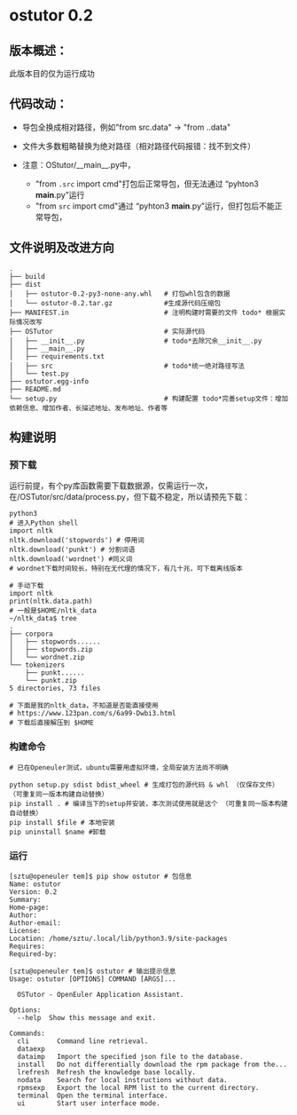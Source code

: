 # ostutor 0.2

## 版本概述：
此版本目的仅为运行成功

## 代码改动：
- 导包全换成相对路径，例如"from src.data" -> "from ..data"

- 文件大多数粗略替换为绝对路径（相对路径代码报错：找不到文件）

- 注意：OStutor/\_\_main\_\_.py中，
  - "from `.src` import cmd"打包后正常导包，但无法通过 “pyhton3 __main__.py”运行
  - "from `src` import cmd"通过 “pyhton3 __main__.py”运行，但打包后不能正常导包，

## 文件说明及改进方向
```
.
├── build
├── dist
│   ├── ostutor-0.2-py3-none-any.whl   # 打包whl包含的数据
│   └── ostutor-0.2.tar.gz             #生成源代码压缩包
├── MANIFEST.in                        # 注明构建时需要的文件 todo* 根据实际情况改写
├── OSTutor                            # 实际源代码 
│   ├── __init__.py                    # todo*去除冗余__init__.py
│   ├── __main__.py
│   ├── requirements.txt
│   ├── src                            # todo*统一绝对路径写法
│   └── test.py
├── ostutor.egg-info
├── README.md
└── setup.py                           # 构建配置 todo*完善setup文件：增加依赖信息、增加作者、长描述地址、发布地址、作者等
```

## 构建说明
### 预下载
运行前提，有个py库函数需要下载数据源，仅需运行一次，在/OSTutor/src/data/process.py，但下载不稳定，所以请预先下载：

```shell
python3
# 进入Python shell
import nltk
nltk.download('stopwords') # 停用词
nltk.download('punkt') # 分割词语
nltk.download('wordnet') #同义词
# wordnet下载时间较长，特别在无代理的情况下，有几十兆，可下载离线版本

# 手动下载
import nltk
print(nltk.data.path)
# 一般是$HOME/nltk_data
~/nltk_data$ tree
.
├── corpora
│   ├── stopwords......
│   ├── stopwords.zip
│   └── wordnet.zip
└── tokenizers
    ├── punkt......
    └── punkt.zip
5 directories, 73 files

# 下面是我的nltk_data，不知道是否能直接使用
# https://www.123pan.com/s/6a99-Dwbi3.html
# 下载后直接解压到 $HOME
```
### 构建命令
```shell
# 已在Openeuler测试，ubuntu需要用虚拟环境，全局安装方法尚不明确

python setup.py sdist bdist_wheel # 生成打包的源代码 & whl （仅保存文件） （可重复同一版本构建自动替换）
pip install . # 编译当下的setup并安装，本次测试使用就是这个 （可重复同一版本构建自动替换）
pip install $file # 本地安装
pip uninstall $name #卸载
```

### 运行
```shell
[sztu@openeuler tem]$ pip show ostutor # 包信息
Name: ostutor
Version: 0.2
Summary:
Home-page:
Author:
Author-email:
License:
Location: /home/sztu/.local/lib/python3.9/site-packages
Requires:
Required-by:

[sztu@openeuler tem]$ ostutor # 输出提示信息
Usage: ostutor [OPTIONS] COMMAND [ARGS]...

  OSTutor - OpenEuler Application Assistant.

Options:
  --help  Show this message and exit.

Commands:
  cli       Command line retrieval.
  dataexp
  dataimp   Import the specified json file to the database.
  install   Do not differentially download the rpm package from the...
  lrefresh  Refresh the knowledge base locally.
  nodata    Search for local instructions without data.
  rpmsexp   Export the local RPM list to the current directory.
  terminal  Open the terminal interface.
  ui        Start user interface mode.
```